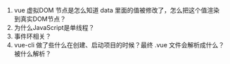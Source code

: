 1. vue 虚拟DOM 节点是怎么知道 data 里面的值被修改了，怎么把这个值渲染到真实DOM节点？
2. 为什么JavaScript是单线程？
3. 事件环相关？
4. vue-cli 做了些什么在创建、启动项目的时候？最终 .vue 文件会解析成什么？被什么解析？